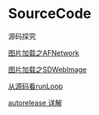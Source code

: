 # SourceCode
源码探究

[图片加载之AFNetwork](http://www.jianshu.com/p/91c6fc8dd3f9)

[图片加载之SDWebImage](http://www.jianshu.com/p/d4626d4b153b)

[从源码看runLoop](http://www.jianshu.com/p/a0ea906682a5)

[autorelease 详解](http://www.jianshu.com/p/2d3947839b83)


